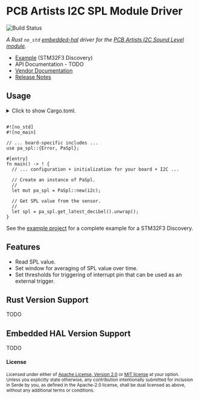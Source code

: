# PCB Artists I2C SPL Module Driver

![Build Status](https://github.com/engjay/pcb-artists-i2c-spl-module-driver-rust/actions/workflows/ci.yaml/badge.svg)
<!-- [![Latest Version]][crates.io] [![pa_spl msrv]][Rust 1.31] [![pa_spl msrv]][Rust 1.56] -->

*A Rust `no_std` [embedded-hal](https://github.com/rust-embedded/embedded-hal) driver for the
[PCB Artists I2C Sound Level module](https://pcbartists.com/product/i2c-decibel-sound-level-meter-module/).*

- [Example](examples/read-decibel-value/README.md) (STM32F3 Discovery)
- API Documentation - TODO
- [Vendor Documentation](docs/vendor/README.md)
- [Release Notes](https://github.com/EngJay/pcb-artists-i2c-spl-module-driver-rust/releases)

## Usage

<details>
<summary>
Click to show Cargo.toml.
<p></p>
</summary>

```toml
[dependencies]
pa-spl = 0.1
```

</details>

```rust,ignore
#![no_std]
#![no_main]

// ... board-specific includes ...
use pa_spl::{Error, PaSpl};

#[entry]
fn main() -> ! {
  // ... configuration + initialization for your board + I2C ...

  // Create an instance of PaSpl.
  //
  let mut pa_spl = PaSpl::new(i2c);

  // Get SPL value from the sensor.
  //
  let spl = pa_spl.get_latest_decibel().unwrap();
}
```

See the [example project](examples/read-decibel-value/README.md) for
a complete example for a STM32F3 Discovery.

## Features

- Read SPL value.
- Set window for averaging of SPL value over time.
- Set thresholds for triggering of interrupt pin that can be used as an external
  trigger.

## Rust Version Support

TODO

## Embedded HAL Version Support

TODO

#### License

<sup>
Licensed under either of <a href="LICENSE-APACHE">Apache License, Version
2.0</a> or <a href="LICENSE-MIT">MIT license</a> at your option.
</sup>
<br>
<sub>
Unless you explicitly state otherwise, any contribution intentionally submitted
for inclusion in Serde by you, as defined in the Apache-2.0 license, shall be
dual licensed as above, without any additional terms or conditions.
</sub>
